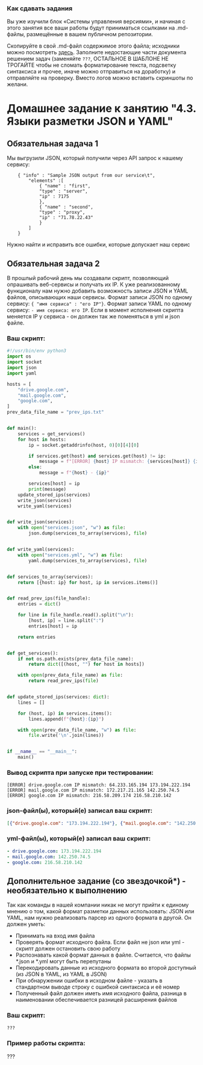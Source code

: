### Как сдавать задания

Вы уже изучили блок «Системы управления версиями», и начиная с этого занятия все ваши работы будут приниматься ссылками на .md-файлы, размещённые в вашем публичном репозитории.

Скопируйте в свой .md-файл содержимое этого файла; исходники можно посмотреть [здесь](https://raw.githubusercontent.com/netology-code/sysadm-homeworks/devsys10/04-script-03-yaml/README.md). Заполните недостающие части документа решением задач (заменяйте `???`, ОСТАЛЬНОЕ В ШАБЛОНЕ НЕ ТРОГАЙТЕ чтобы не сломать форматирование текста, подсветку синтаксиса и прочее, иначе можно отправиться на доработку) и отправляйте на проверку. Вместо логов можно вставить скриншоты по желани.

# Домашнее задание к занятию "4.3. Языки разметки JSON и YAML"


## Обязательная задача 1
Мы выгрузили JSON, который получили через API запрос к нашему сервису:
```
    { "info" : "Sample JSON output from our service\t",
        "elements" :[
            { "name" : "first",
            "type" : "server",
            "ip" : 7175 
            },
            { "name" : "second",
            "type" : "proxy",
            "ip" : "71.78.22.43"
            }
        ]
    }
```
  Нужно найти и исправить все ошибки, которые допускает наш сервис

## Обязательная задача 2
В прошлый рабочий день мы создавали скрипт, позволяющий опрашивать веб-сервисы и получать их IP. К уже реализованному функционалу нам нужно добавить возможность записи JSON и YAML файлов, описывающих наши сервисы. Формат записи JSON по одному сервису: `{ "имя сервиса" : "его IP"}`. Формат записи YAML по одному сервису: `- имя сервиса: его IP`. Если в момент исполнения скрипта меняется IP у сервиса - он должен так же поменяться в yml и json файле.

### Ваш скрипт:
```python
#!/usr/bin/env python3
import os
import socket
import json
import yaml

hosts = [
    "drive.google.com",
    "mail.google.com",
    "google.com",
]
prev_data_file_name = "prev_ips.txt"


def main():
    services = get_services()
    for host in hosts:
        ip = socket.getaddrinfo(host, 0)[0][4][0]

        if services.get(host) and services.get(host) != ip:
            message = f"[ERROR] {host} IP mismatch: {services[host]} {ip}"
        else:
            message = f"{host} - {ip}"

        services[host] = ip
        print(message)
    update_stored_ips(services)
    write_json(services)
    write_yaml(services)


def write_json(services):
    with open("services.json", "w") as file:
        json.dump(services_to_array(services), file)


def write_yaml(services):
    with open("services.yml", "w") as file:
        yaml.dump(services_to_array(services), file)


def services_to_array(services):
    return [{host: ip} for host, ip in services.items()]


def read_prev_ips(file_handle):
    entries = dict()

    for line in file_handle.read().split("\n"):
        [host, ip] = line.split(":")
        entries[host] = ip

    return entries


def get_services():
    if not os.path.exists(prev_data_file_name):
        return dict([(host, "") for host in hosts])

    with open(prev_data_file_name) as file:
        return read_prev_ips(file)


def update_stored_ips(services: dict):
    lines = []

    for (host, ip) in services.items():
        lines.append(f"{host}:{ip}")

    with open(prev_data_file_name, "w") as file:
        file.write('\n'.join(lines))


if __name__ == "__main__":
    main()

```

### Вывод скрипта при запуске при тестировании:
```
[ERROR] drive.google.com IP mismatch: 64.233.165.194 173.194.222.194
[ERROR] mail.google.com IP mismatch: 172.217.21.165 142.250.74.5
[ERROR] google.com IP mismatch: 216.58.209.174 216.58.210.142
```

### json-файл(ы), который(е) записал ваш скрипт:
```json
[{"drive.google.com": "173.194.222.194"}, {"mail.google.com": "142.250.74.5"}, {"google.com": "216.58.210.142"}]
```

### yml-файл(ы), который(е) записал ваш скрипт:
```yaml
- drive.google.com: 173.194.222.194
- mail.google.com: 142.250.74.5
- google.com: 216.58.210.142

```

## Дополнительное задание (со звездочкой*) - необязательно к выполнению

Так как команды в нашей компании никак не могут прийти к единому мнению о том, какой формат разметки данных использовать: JSON или YAML, нам нужно реализовать парсер из одного формата в другой. Он должен уметь:
   * Принимать на вход имя файла
   * Проверять формат исходного файла. Если файл не json или yml - скрипт должен остановить свою работу
   * Распознавать какой формат данных в файле. Считается, что файлы *.json и *.yml могут быть перепутаны
   * Перекодировать данные из исходного формата во второй доступный (из JSON в YAML, из YAML в JSON)
   * При обнаружении ошибки в исходном файле - указать в стандартном выводе строку с ошибкой синтаксиса и её номер
   * Полученный файл должен иметь имя исходного файла, разница в наименовании обеспечивается разницей расширения файлов

### Ваш скрипт:
```python
???
```

### Пример работы скрипта:
???